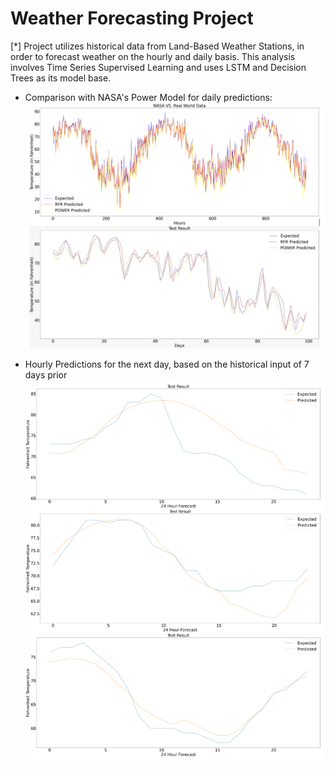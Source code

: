 # Weather Forecasting Project

[*] Project utilizes historical data from Land-Based Weather Stations, in order to forecast weather on the hourly and daily basis. This analysis involves Time Series Supervised Learning and uses LSTM and Decision Trees as its model base.

* Comparison with NASA's Power Model for daily predictions:
![Alt text](images/power_comparison.PNG)

* Hourly Predictions for the next day, based on the historical input of 7 days prior
![Alt text](images/hourly_results.PNG)
